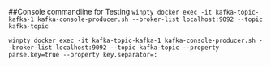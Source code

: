 ##Console commandline for Testing
``winpty docker exec -it kafka-topic-kafka-1 kafka-console-producer.sh --broker-list localhost:9092 --topic kafka-topic``


``winpty docker exec -it kafka-topic-kafka-1 kafka-console-producer.sh --broker-list localhost:9092 --topic kafka-topic --property parse.key=true --property key.separator=: ``
